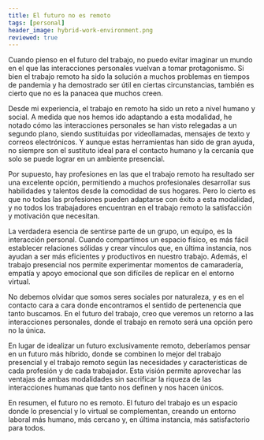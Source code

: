 ```yaml
---
title: El futuro no es remoto
tags: [personal]
header_image: hybrid-work-environment.png
reviewed: true
---
```

Cuando pienso en el futuro del trabajo, no puedo evitar imaginar un mundo en el que las interacciones personales vuelvan a tomar protagonismo. Si bien el trabajo remoto ha sido la solución a muchos problemas en tiempos de pandemia y ha demostrado ser útil en ciertas circunstancias, también es cierto que no es la panacea que muchos creen.

Desde mi experiencia, el trabajo en remoto ha sido un reto a nivel humano y social. A medida que nos hemos ido adaptando a esta modalidad, he notado cómo las interacciones personales se han visto relegadas a un segundo plano, siendo sustituidas por videollamadas, mensajes de texto y correos electrónicos. Y aunque estas herramientas han sido de gran ayuda, no siempre son el sustituto ideal para el contacto humano y la cercanía que solo se puede lograr en un ambiente presencial.

Por supuesto, hay profesiones en las que el trabajo remoto ha resultado ser una excelente opción, permitiendo a muchos profesionales desarrollar sus habilidades y talentos desde la comodidad de sus hogares. Pero lo cierto es que no todas las profesiones pueden adaptarse con éxito a esta modalidad, y no todos los trabajadores encuentran en el trabajo remoto la satisfacción y motivación que necesitan.

La verdadera esencia de sentirse parte de un grupo, un equipo, es la interacción personal. Cuando compartimos un espacio físico, es más fácil establecer relaciones sólidas y crear vínculos que, en última instancia, nos ayudan a ser más eficientes y productivos en nuestro trabajo. Además, el trabajo presencial nos permite experimentar momentos de camaradería, empatía y apoyo emocional que son difíciles de replicar en el entorno virtual.

No debemos olvidar que somos seres sociales por naturaleza, y es en el contacto cara a cara donde encontramos el sentido de pertenencia que tanto buscamos. En el futuro del trabajo, creo que veremos un retorno a las interacciones personales, donde el trabajo en remoto será una opción pero no la única.

En lugar de idealizar un futuro exclusivamente remoto, deberíamos pensar en un futuro más híbrido, donde se combinen lo mejor del trabajo presencial y el trabajo remoto según las necesidades y características de cada profesión y de cada trabajador. Esta visión permite aprovechar las ventajas de ambas modalidades sin sacrificar la riqueza de las interacciones humanas que tanto nos definen y nos hacen únicos.

En resumen, el futuro no es remoto. El futuro del trabajo es un espacio donde lo presencial y lo virtual se complementan, creando un entorno laboral más humano, más cercano y, en última instancia, más satisfactorio para todos.